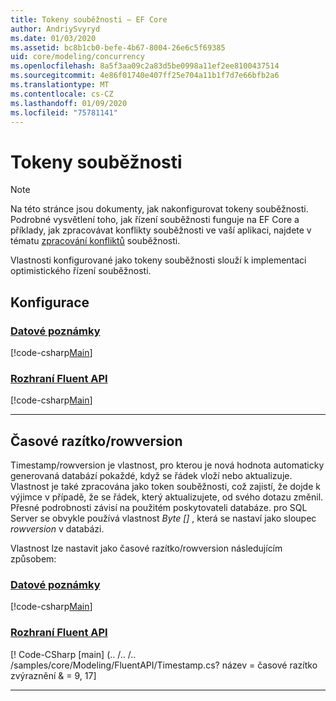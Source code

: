 ```yaml
---
title: Tokeny souběžnosti – EF Core
author: AndriySvyryd
ms.date: 01/03/2020
ms.assetid: bc8b1cb0-befe-4b67-8004-26e6c5f69385
uid: core/modeling/concurrency
ms.openlocfilehash: 8a5f3aa09c2a83d5be0998a11ef2ee8100437514
ms.sourcegitcommit: 4e86f01740e407ff25e704a11b1f7d7e66bfb2a6
ms.translationtype: MT
ms.contentlocale: cs-CZ
ms.lasthandoff: 01/09/2020
ms.locfileid: "75781141"
---
```

# <a name="concurrency-tokens"></a>Tokeny souběžnosti

> [!NOTE]
> Na této stránce jsou dokumenty, jak nakonfigurovat tokeny souběžnosti. Podrobné vysvětlení toho, jak řízení souběžnosti funguje na EF Core a příklady, jak zpracovávat konflikty souběžnosti ve vaší aplikaci, najdete v tématu [zpracování konfliktů](../saving/concurrency.md) souběžnosti.

Vlastnosti konfigurované jako tokeny souběžnosti slouží k implementaci optimistického řízení souběžnosti.

## <a name="configuration"></a>Konfigurace

### <a name="data-annotationstabdata-annotations"></a>[Datové poznámky](#tab/data-annotations)

[!code-csharp[Main](../../../samples/core/Modeling/DataAnnotations/Concurrency.cs?name=Concurrency&highlight=5)]

### <a name="fluent-apitabfluent-api"></a>[Rozhraní Fluent API](#tab/fluent-api)

[!code-csharp[Main](../../../samples/core/Modeling/FluentAPI/Concurrency.cs?name=Concurrency&highlight=5)]

***

## <a name="timestamprowversion"></a>Časové razítko/rowversion

Timestamp/rowversion je vlastnost, pro kterou je nová hodnota automaticky generovaná databází pokaždé, když se řádek vloží nebo aktualizuje. Vlastnost je také zpracována jako token souběžnosti, což zajistí, že dojde k výjimce v případě, že se řádek, který aktualizujete, od svého dotazu změnil. Přesné podrobnosti závisí na použitém poskytovateli databáze. pro SQL Server se obvykle používá vlastnost *Byte []* , která se nastaví jako sloupec *rowversion* v databázi.

Vlastnost lze nastavit jako časové razítko/rowversion následujícím způsobem:

### <a name="data-annotationstabdata-annotations"></a>[Datové poznámky](#tab/data-annotations)

[!code-csharp[Main](../../../samples/core/Modeling/DataAnnotations/Timestamp.cs?name=Timestamp&highlight=7)]

### <a name="fluent-apitabfluent-api"></a>[Rozhraní Fluent API](#tab/fluent-api)

[! Code-CSharp [main] (.. /.. /.. /samples/core/Modeling/FluentAPI/Timestamp.cs? název = časové razítko zvýraznění & = 9, 17]

***
